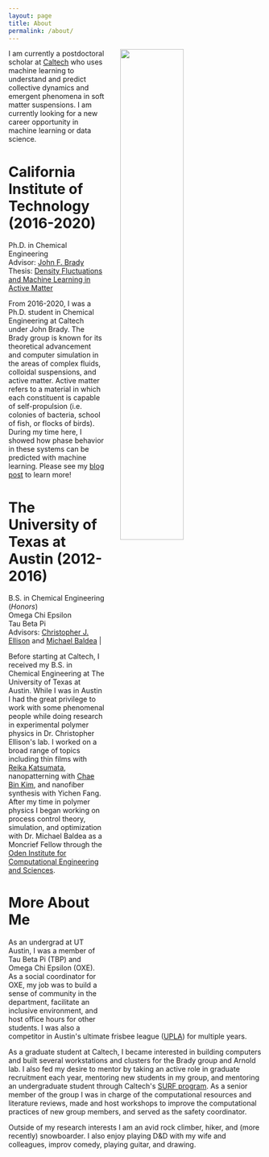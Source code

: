 ```yaml
---
layout: page
title: About
permalink: /about/
---
```


<!-- ![Profile Picture]({{ site.baseurl }}/assets/profile_picture.png) -->
<div>
    <img src="{{site.baseurl}}/assets/profile_picture.png" style="float:right; width:50%; margin:0px 30px"/>
</div>
I am currently a postdoctoral scholar at <a href="https://www.caltech.edu/">Caltech</a> who uses machine learning to understand and predict collective dynamics and emergent phenomena in soft matter suspensions. I am currently looking for a new career opportunity in machine learning or data science.

# California Institute of Technology (2016-2020)
Ph.D. in Chemical Engineering  
Advisor: [John F. Brady](https://cce.caltech.edu/people/john-f-brady)  
Thesis: [Density Fluctuations and Machine Learning in Active Matter](https://thesis.library.caltech.edu/14043/)  

From 2016-2020, I was a Ph.D. student in Chemical Engineering at Caltech under John Brady. 
The Brady group is known for its theoretical advancement and computer simulation in the areas of complex fluids, colloidal suspensions, and active matter. 
Active matter refers to a material in which each constituent is capable of self-propulsion (i.e. colonies of bacteria, school of fish, or flocks of birds). 
During my time here, I showed how phase behavior in these systems can be predicted with machine learning. Please see my [blog post]({{site.baseurl}}/2021/03/06/machine-learning-to-recreate-the-active-matter-phase-diagram.html) to learn more!
# The University of Texas at Austin (2012-2016)
B.S. in Chemical Engineering (*Honors*)  
Omega Chi Epsilon  
Tau Beta Pi  
Advisors: [Christopher J. Ellison](https://www.cems.umn.edu/people/faculty/christopher-ellison) and [Michael Baldea](https://che.utexas.edu/faculty-staff/faculty-directory/michael-baldea-phd/) |

Before starting at Caltech, I received my B.S. in Chemical Engineering at The University of Texas at Austin. 
While I was in Austin I had the great privilege to work with some phenomenal people while doing research in experimental polymer physics in Dr. Christopher Ellison's lab. 
I worked on a broad range of topics including thin films with [Reika Katsumata](https://www.pse.umass.edu/faculty/researchgroup/katsumata_), nanopatterning with [Chae Bin Kim](https://sites.google.com/view/cbk-polymer-pnu/home), and nanofiber synthesis with Yichen Fang.
After my time in polymer physics I began working on process control theory, simulation, and optimization with Dr. Michael Baldea as a Moncrief Fellow through the [Oden Institute for Computational Engineering and Sciences](https://www.oden.utexas.edu/). 

# More About Me
As an undergrad at UT Austin, I was a member of Tau Beta Pi (TBP) and Omega Chi Epsilon (OXE). As a social coordinator for OXE, my job was to build a sense of community in the department, facilitate an inclusive environment, and host office hours for other students. I was also a competitor in Austin's ultimate frisbee league ([UPLA](https://austinultimate.org/)) for multiple years.

As a graduate student at Caltech, I became interested in building computers and built several workstations and clusters for the Brady group and Arnold lab.
I also fed my desire to mentor by taking an active role in graduate recruitment each year, mentoring new students in my group, and mentoring an undergraduate student through Caltech's [SURF program](http://sfp.caltech.edu/programs/surf).
As a senior member of the group I was in charge of the computational resources and literature reviews, made and host workshops to improve the computational practices of new group members, and served as the safety coordinator.

Outside of my research interests I am an avid rock climber, hiker, and (more recently) snowboarder.
I also enjoy playing D&D with my wife and colleagues, improv comedy, playing guitar, and drawing.



